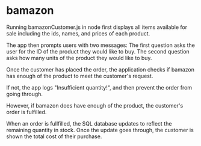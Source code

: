 # bamazon
Running bamazonCustomer.js in node first displays all items available for sale including the ids, names, and prices of each product.
 
The app then prompts users with two messages:
  The first question asks the user for the ID of the product they would like to buy.
  The second question asks how many units of the product they would like to buy.

Once the customer has placed the order, the application checks if bamazon has enough of the product to meet the customer's request.

If not, the app logs "Insufficient quantity!", and then prevent the order from going through.

However, if bamazon does have enough of the product, the customer's order is fulfilled.

When an order is fullfilled, the SQL database updates to reflect the remaining quantity in stock.
Once the update goes through, the customer is shown the total cost of their purchase.
